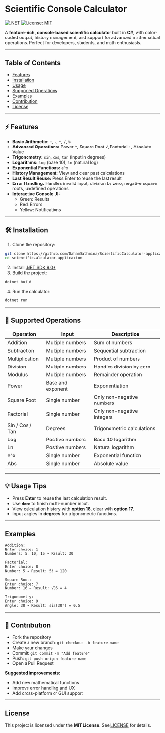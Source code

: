 # Scientific Console Calculator

[![.NET](https://img.shields.io/badge/.NET-9.0-blue?logo=dotnet)](https://dotnet.microsoft.com/)
[![License: MIT](https://img.shields.io/badge/License-MIT-green)](https://opensource.org/license/mit)

A **feature-rich, console-based scientific calculator** built in **C#**, with color-coded output, history management, and support for advanced mathematical operations. Perfect for developers, students, and math enthusiasts.

---

## Table of Contents

- [Features](#-features)  
- [Installation](#-installation)  
- [Usage](#-usage)  
- [Supported Operations](#-supported-operations)  
- [Examples](#-examples)  
- [Contribution](#-contribution)  
- [License](#-license)  

---

## ⚡ Features

- **Basic Arithmetic:** `+`, `-`, `*`, `/`, `%`  
- **Advanced Operations:** Power `^`, Square Root `√`, Factorial `!`, Absolute Value  
- **Trigonometry:** `sin`, `cos`, `tan` (input in degrees)  
- **Logarithms:** `log` (base 10), `ln` (natural log)  
- **Exponential Functions:** `e^x`  
- **History Management:** View and clear past calculations  
- **Last Result Reuse:** Press Enter to reuse the last result  
- **Error Handling:** Handles invalid input, division by zero, negative square roots, undefined operations  
- **Interactive Console UI:**  
  - Green: Results  
  - Red: Errors  
  - Yellow: Notifications  

---

## 🛠️ Installation

1. Clone the repository:

```bash
git clone https://github.com/DahamSathmina/ScientificCalculator-application.git
cd ScientificCalculator-application
```

2. Install [.NET SDK 9.0+](https://dotnet.microsoft.com/download)  
3. Build the project:

```bash
dotnet build
```

4. Run the calculator:

```bash
dotnet run
```

---

## 📐 Supported Operations

| Operation | Input | Description |
|-----------|-------|-------------|
| Addition | Multiple numbers | Sum of numbers |
| Subtraction | Multiple numbers | Sequential subtraction |
| Multiplication | Multiple numbers | Product of numbers |
| Division | Multiple numbers | Handles division by zero |
| Modulus | Multiple numbers | Remainder operation |
| Power | Base and exponent | Exponentiation |
| Square Root | Single number | Only non-negative numbers |
| Factorial | Single number | Only non-negative integers |
| Sin / Cos / Tan | Degrees | Trigonometric calculations |
| Log | Positive numbers | Base 10 logarithm |
| Ln | Positive numbers | Natural logarithm |
| e^x | Single number | Exponential function |
| Abs | Single number | Absolute value |

---

## 💡 Usage Tips

- Press **Enter** to reuse the last calculation result.  
- Use **`done`** to finish multi-number input.  
- View calculation history with **option 16**, clear with **option 17**.  
- Input angles in **degrees** for trigonometric functions.  

---

## Examples

```text
Addition:
Enter choice: 1
Numbers: 5, 10, 15 → Result: 30

Factorial:
Enter choice: 8
Number: 5 → Result: 5! = 120

Square Root:
Enter choice: 7
Number: 16 → Result: √16 = 4

Trigonometry:
Enter choice: 9
Angle: 30 → Result: sin(30°) = 0.5
```

---

## 🤝 Contribution

- Fork the repository  
- Create a new branch: `git checkout -b feature-name`  
- Make your changes  
- Commit: `git commit -m "Add feature"`  
- Push: `git push origin feature-name`  
- Open a Pull Request  

**Suggested improvements:**  
- Add new mathematical functions  
- Improve error handling and UX  
- Add cross-platform or GUI support  

---

## License

This project is licensed under the **MIT License**. See [LICENSE](https://github.com/DahamSathmina/ScientificCalculator-application/blob/7ca0723059f0709c20c76673eda56e4dd0a97108/README.md) for details.

